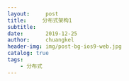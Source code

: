 ```yaml
---
layout:     post
title:     分布式架构1
subtitle:   
date:       2019-12-25
author:     chuangkel
header-img: img/post-bg-ios9-web.jpg
catalog: true
tags:
    - 分布式
---
```



